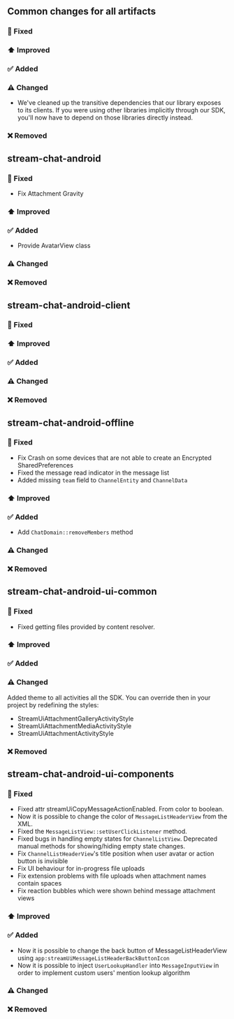 ## Common changes for all artifacts
### 🐞 Fixed

### ⬆️ Improved

### ✅ Added

### ⚠️ Changed

- We've cleaned up the transitive dependencies that our library exposes to its clients. If you were using other libraries implicitly through our SDK, you'll now have to depend on those libraries directly instead.

### ❌ Removed


## stream-chat-android
### 🐞 Fixed
- Fix Attachment Gravity

### ⬆️ Improved

### ✅ Added
- Provide AvatarView class

### ⚠️ Changed

### ❌ Removed


## stream-chat-android-client
### 🐞 Fixed

### ⬆️ Improved

### ✅ Added

### ⚠️ Changed

### ❌ Removed

## stream-chat-android-offline
### 🐞 Fixed
- Fix Crash on some devices that are not able to create an Encrypted SharedPreferences
- Fixed the message read indicator in the message list
- Added missing `team` field to `ChannelEntity` and `ChannelData`
### ⬆️ Improved

### ✅ Added
- Add `ChatDomain::removeMembers` method
### ⚠️ Changed

### ❌ Removed


## stream-chat-android-ui-common
### 🐞 Fixed
- Fixed getting files provided by content resolver.

### ⬆️ Improved

### ✅ Added

### ⚠️ Changed
Added theme to all activities all the SDK. You can override then in your project by redefining the styles:
- StreamUiAttachmentGalleryActivityStyle
- StreamUiAttachmentMediaActivityStyle
- StreamUiAttachmentActivityStyle

### ❌ Removed


## stream-chat-android-ui-components
### 🐞 Fixed
- Fixed attr streamUiCopyMessageActionEnabled. From color to boolean.
- Now it is possible to change the color of `MessageListHeaderView` from the XML.
- Fixed the `MessageListView::setUserClickListener` method.
- Fixed bugs in handling empty states for `ChannelListView`. Deprecated manual methods for showing/hiding empty state changes.
- Fix `ChannelListHeaderView`'s title position when user avatar or action button is invisible
- Fix UI behaviour for in-progress file uploads
- Fix extension problems with file uploads when attachment names contain spaces
- Fix reaction bubbles which were shown behind message attachment views

### ⬆️ Improved

### ✅ Added
- Now it is possible to change the back button of MessageListHeaderView using `app:streamUiMessageListHeaderBackButtonIcon`
- Now it is possible to inject `UserLookupHandler` into `MessageInputView` in order to implement custom users' mention lookup algorithm
### ⚠️ Changed

### ❌ Removed

